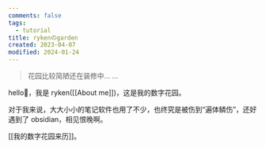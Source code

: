 ```yaml
---
comments: false
tags:
  - tutorial
title: rykenのgarden
created: 2023-04-07
modified: 2024-01-24
---
```


> 花园比较简陋还在装修中... ...

hello👋，我是 ryken([[About me]])，这是我的数字花园。

对于我来说，大大小小的笔记软件也用了不少，也终究是被伤到“遍体鳞伤”，还好遇到了 obsidian，相见恨晚啊。

[[我的数字花园来历]]。




